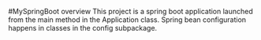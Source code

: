 #MySpringBoot overview
This project is a spring boot application launched from the main method in the Application class. Spring bean
configuration happens in classes in the config subpackage.
